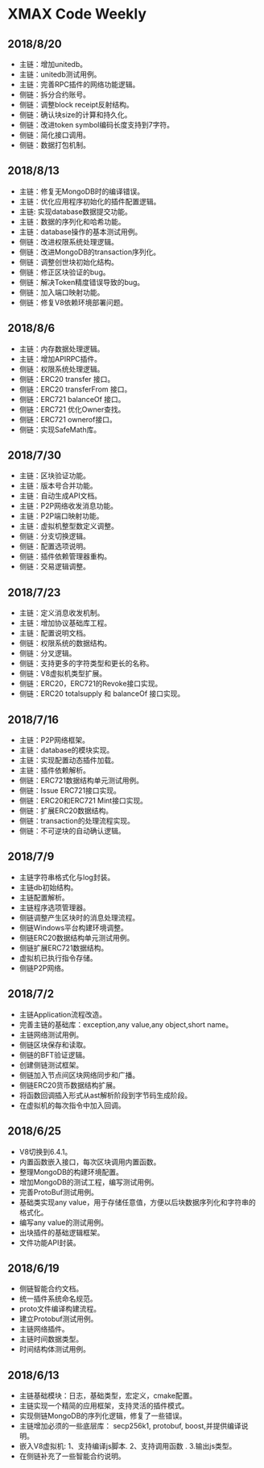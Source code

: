# XMAX Code Weekly



2018/8/20
-----------------------
*  主链：增加unitedb。
*  主链：unitedb测试用例。
*  主链：完善RPC插件的网络功能逻辑。
*  侧链：拆分合约账号。
*  侧链：调整block receipt反射结构。
*  侧链：确认块size的计算和持久化。
*  侧链：改进token symbol编码长度支持到7字符。
*  侧链：简化接口调用。
*  侧链：数据打包机制。

2018/8/13
-----------------------
*  主链：修复无MongoDB时的编译错误。
*  主链：优化应用程序初始化的插件配置逻辑。
*  主链: 实现database数据提交功能。
*  主链：数据的序列化和哈希功能。
*  主链：database操作的基本测试用例。
*  侧链：改进权限系统处理逻辑。
*  侧链：改进MongoDB的transaction序列化。
*  侧链：调整创世块初始化结构。
*  侧链：修正区块验证的bug。
*  侧链：解决Token精度错误导致的bug。
*  侧链：加入端口映射功能。
*  侧链：修复V8依赖环境部署问题。


2018/8/6
-----------------------
*  主链：内存数据处理逻辑。
*  主链：增加APIRPC插件。
*  侧链：权限系统处理逻辑。
*  侧链：ERC20 transfer 接口。
*  侧链：ERC20 transferFrom 接口。
*  侧链：ERC721 balanceOf 接口。
*  侧链：ERC721 优化Owner查找。
*  侧链：ERC721 ownerof接口。
*  侧链：实现SafeMath库。


2018/7/30
-----------------------
*  主链：区块验证功能。
*  主链：版本号合并功能。
*  主链：自动生成API文档。
*  主链：P2P网络收发消息功能。
*  主链：P2P端口映射功能。
*  主链：虚拟机整型数定义调整。
*  侧链：分支切换逻辑。
*  侧链：配置选项说明。
*  侧链：插件依赖管理器重构。
*  侧链：交易逻辑调整。


2018/7/23
-----------------------
*  主链：定义消息收发机制。
*  主链：增加协议基础库工程。
*  主链：配置说明文档。
*  侧链：权限系统的数据结构。
*  侧链：分叉逻辑。
*  侧链：支持更多的字符类型和更长的名称。
*  侧链：V8虚拟机类型扩展。
*  侧链：ERC20，ERC721的Revoke接口实现。
*  侧链：ERC20 totalsupply 和 balanceOf 接口实现。

2018/7/16
-----------------------
*  主链：P2P网络框架。
*  主链：database的模块实现。
*  主链：实现配置动态插件加载。
*  主链：插件依赖解析。
*  侧链：ERC721数据结构单元测试用例。
*  侧链：Issue ERC721接口实现。
*  侧链：ERC20和ERC721 Mint接口实现。
*  侧链：扩展ERC20数据结构。
*  侧链：transaction的处理流程实现。
*  侧链：不可逆块的自动确认逻辑。


2018/7/9
-----------------------
*  主链字符串格式化与log封装。
*  主链db初始结构。
*  主链配置解析。
*  主链程序选项管理器。
*  侧链调整产生区块时的消息处理流程。
*  侧链Windows平台构建环境调整。
*  侧链ERC20数据结构单元测试用例。
*  侧链扩展ERC721数据结构。
*  虚拟机已执行指令存储。
*  侧链P2P网络。


2018/7/2
-----------------------
*  主链Application流程改造。
*  完善主链的基础库：exception,any value,any object,short name。
*  主链网络测试用例。
*  侧链区块保存和读取。
*  侧链的BFT验证逻辑。
*  创建侧链测试框架。
*  侧链加入节点间区块网络同步和广播。
*  侧链ERC20货币数据结构扩展。
*  将函数回调插入形式从ast解析阶段到字节码生成阶段。
*  在虚拟机的每次指令中加入回调。


2018/6/25
-----------------------
*  V8切换到6.4.1。
*  内置函数嵌入接口，每次区块调用内置函数。
*  整理MongoDB的构建环境配置。
*  增加MongoDB的测试工程，编写测试用例。
*  完善ProtoBuf测试用例。
*  基础类实现any value，用于存储任意值，方便以后块数据序列化和字符串的格式化。
*  编写any value的测试用例。
*  出块插件的基础逻辑框架。
*  文件功能API封装。


2018/6/19
-----------------------
*  侧链智能合约文档。
*  统一插件系统命名规范。
*  proto文件编译构建流程。
*  建立Protobuf测试用例。
*  主链网络插件。
*  主链时间数据类型。
*  时间结构体测试用例。


2018/6/13
-----------------------
*  主链基础模块：日志，基础类型，宏定义，cmake配置。
*  主链实现一个精简的应用框架，支持灵活的插件模式。
*  实现侧链MongoDB的序列化逻辑，修复了一些错误。
*  主链增加必须的一些底层库： secp256k1, protobuf, boost,并提供编译说明。
*  嵌入V8虚拟机: 1、支持编译js脚本. 2、支持调用函数 . 3.输出js类型。
*  在侧链补充了一些智能合约说明。
